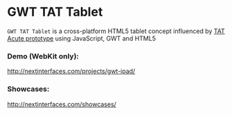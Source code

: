 GWT TAT Tablet
====

`GWT TAT Tablet` is a cross-platform HTML5 tablet concept influenced by [TAT Acute prototype](https://www.youtube.com/watch?v=c6rBW0hk8iM) using JavaScript, GWT and HTML5

### Demo (WebKit only):
http://nextinterfaces.com/projects/gwt-ipad/

### Showcases:
http://nextinterfaces.com/showcases/
